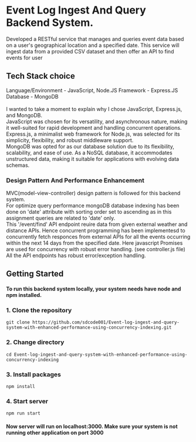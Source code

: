 # Event Log Ingest And Query Backend System.
Developed a RESTful service that manages and queries event data based on a user's geographical location and a specified date. This service will ingest data from a provided CSV dataset and then offer an API to find events for user

## Tech Stack choice
Language/Environment - JavaScript, Node.JS
Framework - Express.JS
Database - MongoDB <br>
<br>
I wanted to take a moment to explain why I chose JavaScript, Express.js, and MongoDB. <br>
JavaScript was chosen for its versatility, and asynchronous nature, making it well-suited for rapid development and handling concurrent operations.<br>
Express.js, a minimalist web framework for Node.js, was selected for its simplicity, flexibility, and robust middleware support. <br>
MongoDB was opted for as our database solution due to its flexibility, scalability, and ease of use. As a NoSQL database, it accommodates unstructured data, making it suitable for applications with evolving data schemas. <br>

### Design Pattern And Performance Enhancement
MVC(model-view-controller) design pattern is followed for this backend system. <br>
For optimize query performance mongoDB database indexing has been done on 'date' attribute with sorting order set to ascending as in this assignment queries are related to 'date' only. <br>
This '/event/find' API endpoint reuire data from given external weather and distance APIs. Hence concurrent programming has been implementesd to concurrently fetch responces from external APIs for all the events occurring within the next 14 days from the specified date. Here javascript Promises are used for concurrency with robust error handling. (see controller.js file) <br>
All the API endpoints has robust error/exception handling.

## Getting Started
#### To run this backend system locally, your system needs have node and npm installed.
### 1. Clone the repository
```
git clone https://github.com/sdcode001/Event-log-ingest-and-query-system-with-enhanced-performance-using-concurrency-indexing.git
```
### 2. Change directory
```
cd Event-log-ingest-and-query-system-with-enhanced-performance-using-concurrency-indexing
```
### 3. Install packages
```
npm install
```
### 4. Start server
```
npm run start
```
#### Now server will run on localhost:3000. Make sure your system is not running other application on port 3000

